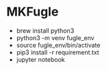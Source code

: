 # MKFugle

* brew install python3
* python3 -m venv fugle_env
* source fugle_env/bin/activate 
* pip3 install -r requirement.txt
* jupyter notebook
